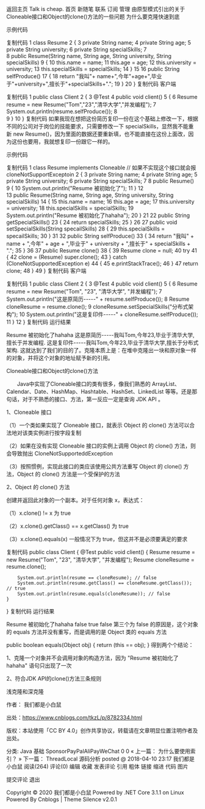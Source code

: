 返回主页 Talk is cheap. 首页 新随笔 联系 订阅 管理
由原型模式引出的关于Cloneable接口和Object的clone()方法的一些问题
为什么要克隆快速到底

示例代码

复制代码
 1 class Resume
 2 {
 3     private String name;
 4     private String age;
 5     private String university;
 6     private String specialSkills;
 7     
 8     public Resume(String name, String age, String university, String specialSkills)
 9     {
10         this.name = name;
11         this.age = age;
12         this.university = university;
13         this.specialSkills = specialSkills;
14     }
15
16     public String selfProduce()
17     {
18         return "我叫"+ name+",今年"+age+",毕业于"+university+",擅长于"+specialSkills+".";
19     }
20 }
复制代码
客户端

复制代码
 1 public class Client
 2 {
 3     @Test
 4     public void client()
 5     {
 6         Resume resume = new Resume("Tom","23","清华大学","并发编程");
 7         System.out.println(resume.selfProduce());
 8         
 9     }
10 }
复制代码
如果我现在想把这份简历复印一份在这个基础上修改一下，根据不同的公司对于岗位的技能要求，只需要修改一下 specialSkills，显然我不能重新 new Resume()，因为里面的数据还要重新填，也不能直接在这份上面改，因为这份也要用，我就想复印一份跟它一样的。

示例代码

复制代码
 1 class Resume implements Cloneable // 如果不实现这个接口就会报 cloneNotSupportExceptoin
 2 {
 3     private String name;
 4     private String age;
 5     private String university;
 6     private String specialSkills;
 7
 8     public Resume()
 9     {
10         System.out.println("Resume 被初始化了");
11     }
12     
13     public Resume(String name, String age, String university, String specialSkills)
14     {
15         this.name = name;
16         this.age = age;
17         this.university = university;
18         this.specialSkills = specialSkills;
19         System.out.println("Resume 被初始化了hahaha");
20     }
21
22     public String getSpecialSkills()
23     {
24         return specialSkills;
25     }
26
27     public void setSpecialSkills(String specailSkills)
28     {
29         this.specialSkills = specailSkills;
30     }
31
32     public String selfProduce()
33     {
34         return "我叫" + name + ",今年" + age + ",毕业于" + university + ",擅长于" + specialSkills + ".";
35     }
36
37     public Resume clone()
38     {
39         Resume clone = null;
40         try
41         {
42             clone = (Resume) super.clone();
43         } catch (CloneNotSupportedException e)
44         {
45             e.printStackTrace();
46         }
47         return clone;
48     }
49 }
复制代码
 客户端

复制代码
 1 public class Client
 2 {
 3     @Test
 4     public void client()
 5     {
 6         Resume resume = new Resume("Tom", "23", "清华大学", "并发编程");
 7         System.out.println("这是原简历-----" + resume.selfProduce());
 8         Resume cloneResume = resume.clone();
 9         cloneResume.setSpecialSkills("分布式架构");
10         System.out.println("这是复印件-----" + cloneResume.selfProduce());
11     }
12 }
复制代码
 运行结果

Resume 被初始化了hahaha
这是原简历-----我叫Tom,今年23,毕业于清华大学,擅长于并发编程.
这是复印件-----我叫Tom,今年23,毕业于清华大学,擅长于分布式架构.
 这就达到了我们的目的了。克隆本质上是：在堆中克隆出一块和原对象一样的对象，并将这个对象的地址赋予新的引用。

 Cloneable接口和Object的clone()方法

　　Java中实现了Cloneable接口的类有很多，像我们熟悉的 ArrayList、Calendar、Date、HashMap、Hashtable、HashSet、LinkedList 等等。还是那句话，对于不熟悉的接口、方法，第一反应一定是查询 JDK API 。

1、Cloneable 接口

（1）一个类如果实现了 Cloneable 接口，就表示 Object 的 clone() 方法可以合法地对该类实例进行按字段复制

（2）如果在没有实现 Cloneable 接口的实例上调用 Object 的 clone() 方法，则会导致抛出 CloneNotSupporteddException

（3）按照惯例，实现此接口的类应该使用公共方法重写 Object 的 clone() 方法，Object 的 clone() 方法是一个受保护的方法

2、Object 的 clone() 方法

创建并返回此对象的一个副本。对于任何对象 x，表达式：

（1）x.clone() != x 为 true

（2）x.clone().getClass() == x.getClass() 为 true

（3）x.clone().equals(x) 一般情况下为 true，但这并不是必须要满足的要求

复制代码
public class Client
{
    @Test
    public void client()
    {
        Resume resume = new Resume("Tom", "23", "清华大学", "并发编程");
        Resume cloneResume = resume.clone();

        System.out.println(resume == cloneResume); // false
        System.out.println(resume.getClass() == cloneResume.getClass()); // true
        System.out.println(resume.equals(cloneResume)); // false
    }
}
复制代码
运行结果

Resume 被初始化了hahaha
false
true
false
 第三个为 false 的原因是，这个对象的 equals 方法并没有重写，而是调用的是 Object 类的 equals 方法

public boolean equals(Object obj)
{
        return (this == obj);
}
得到两个个结论：

1、克隆一个对象并不会调用对象的构造方法，因为 "Resume 被初始化了hahaha" 语句只出现了一次

2、符合JDK API的clone()方法三条规则



浅克隆和深克隆





作者： 我们都是小白鼠

出处：https://www.cnblogs.com/tkzL/p/8782334.html

版权：本站使用「CC BY 4.0」创作共享协议，转载请在文章明显位置注明作者及出处。

分类: Java 基础
SponsorPayPalAliPayWeChat
0 0
« 上一篇： 为什么要使用索引？
» 下一篇： ThreadLocal 源码分析
posted @ 2018-04-10 23:17  我们都是小白鼠  阅读(264)  评论(0)  编辑  收藏
发表评论
引用  粗体  链接  缩进  代码  图片

 提交评论 退出

Copyright © 2020 我们都是小白鼠
Powered by .NET Core 3.1.1 on Linux
Powered By Cnblogs | Theme Silence v2.0.1
